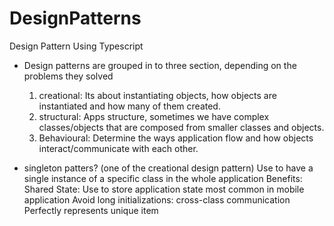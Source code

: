 # DesignPatterns
Design Pattern Using Typescript
* Design patterns are grouped in to three section, depending on the problems they solved
  1. creational: Its about instantiating objects, how objects are instantiated and how many of them created.
  2. structural: Apps structure, sometimes we have complex classes/objects that are composed from smaller classes and objects.
  3. Behavioural: Determine the ways application flow and how objects interact/communicate with each other.
 
* singleton patters? (one of the creational design pattern)
  Use to have a single instance of a specific class in the whole application
Benefits:
  Shared State: Use to store application state most common in mobile application
  Avoid long initializations:
  cross-class communication
  Perfectly represents unique item
